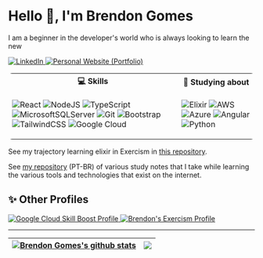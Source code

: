 # Hello 👋, I'm Brendon Gomes

I am a beginner in the developer's world who is always looking to learn the new

<a href="https://www.linkedin.com/in/brendon-gomes-da-silva8/" target="_blank">
    <img src="https://img.shields.io/badge/-Linkedin-blue?style=flat&logo=Linkedin&logoColor=white" title="LinkedIn Profile" alt="LinkedIn">
</a>
<a href="https://brendongomes.vercel.app/" target="_blank">
    <img src="https://img.shields.io/badge/-Personal_Website_(Portfolio)-202020?style=flat&logo=next.js&logoColor=white" title="My Personal Website (Portfolio)" alt="Personal Website (Portfolio)">
</a>

<table style="max-width:600px; border-radius: 8px;">
  <tr>
    <th> <b>💻 Skills</b> </th>
    <th> <b>💭 Studying about</b> </th>
  </tr>
  <tr>
    <td>

  ![React](https://img.shields.io/badge/React-%2320232a.svg?style=for-the-badge&style=flat&logo=react&logoColor=%2361DAFB)
  ![NodeJS](https://img.shields.io/badge/Node.js-6DA55F?style=for-the-badge&style=flat&logo=node.js&logoColor=white)
  ![TypeScript](https://img.shields.io/badge/TypeScript-%23007ACC.svg?style=for-the-badge&style=flat&logo=typescript&logoColor=white)
  ![MicrosoftSQLServer](https://img.shields.io/badge/SQL%20Server-CC2927?style=for-the-badge&style=flat&logo=microsoft%20sql%20server&logoColor=white)
  ![Git](https://img.shields.io/badge/Git-%23F05033.svg?style=for-the-badge&style=flat&logo=git&logoColor=white)
  ![Bootstrap](https://img.shields.io/badge/Bootstrap-%23563D7C.svg?style=for-the-badge&style=flat&logo=bootstrap&logoColor=white)
  ![TailwindCSS](https://img.shields.io/badge/Tailwindcss-%2338B2AC.svg?style=for-the-badge&style=flat&logo=tailwind-css&logoColor=white)
  ![Google Cloud](https://img.shields.io/badge/Google_Cloud-%234285F4.svg?style=for-the-badge&style=flat&logo=google-cloud&logoColor=white)
    </td>
    <td>

![Elixir](https://img.shields.io/badge/Elixir-4B275F?style=for-the-badge&style=flat&logo=elixir&logoColor=white)
![AWS](https://img.shields.io/badge/AWS-%23FF9900.svg?style=for-the-badge&style=flat&logo=amazon-aws&logoColor=white)
![Azure](https://img.shields.io/badge/Azure-%230072C6.svg?style=for-the-badge&style=flat&logo=microsoftazure&logoColor=white)
![Angular](https://img.shields.io/badge/Angular-%23DD0031.svg?style=for-the-badge&style=flat&logo=angular&logoColor=white)
![Python](https://img.shields.io/badge/Python-3670A0?style=for-the-badge&style=flat&logo=python&logoColor=ffdd54)
    </td>
  </tr>

</table>

See my trajectory learning elixir in Exercism in [this repository](https://github.com/Brendon3578/elixir-learning-exercises).

See [my repository](https://github.com/Brendon3578/material-de-estudos) (PT-BR) of various study notes that I take while learning the various tools and technologies that exist on the internet.

## ✨ Other Profiles

<a href="https://www.cloudskillsboost.google/public_profiles/b8bc780d-98fd-49bd-854a-39ea9b898b1c" target="_blank">
  <img src="https://img.shields.io/badge/Google_Cloud_Skill_Boost_Badges-4285F4?style=flat&logo=google-cloud&logoColor=white" alt="Google Cloud Skill Boost Profile" title="Brendon Gomes's Google Cloud Skill Boost Profile">
</a>
<a href="https://exercism.org/profiles/Brendon3578" target="_blank">
    <img src="https://img.shields.io/badge/Exercism_Profile-009CAB?style=flat&logo=exercism&logoColor=white" title="My Exercism Profile" title="Brendon's Exercism Profile" alt="Brendon's Exercism Profile">
</a>

---

| <a href="#"><img align="center" src="https://github-readme-stats.vercel.app/api?username=Brendon3578&theme=dark&show_icons=true&hide_border=false&count_private=false" alt="Brendon Gomes's github stats" /></a> | <a href="#"><img align="center" src="https://github-readme-stats.vercel.app/api/top-langs/?username=Brendon3578&theme=dark&show_icons=true&hide_border=true&layout=compact" /></a> |
| ------------- | ------------- |

<!---
Brendon3578/Brendon3578 is a ✨ special ✨ repository because its `README.md` (this file) appears on your GitHub profile.
You can click the Preview link to take a look at your changes.
--->

